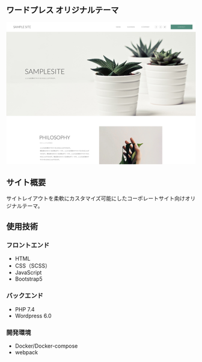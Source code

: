 ## ワードプレス オリジナルテーマ
<img src="./screenshot.png" alt="キャプチャ画像" width="600" >

## サイト概要
サイトレイアウトを柔軟にカスタマイズ可能にしたコーポレートサイト向けオリジナルテーマ。

## 使用技術
### フロントエンド
- HTML
- CSS（SCSS）
- JavaScript
- Bootstrap5
### バックエンド
- PHP 7.4
- Wordpress 6.0
### 開発環境
- Docker/Docker-compose
- webpack
